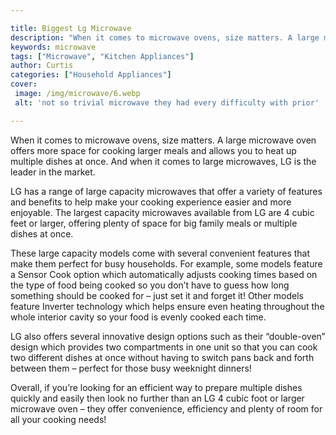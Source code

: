 ```yaml
---

title: Biggest Lg Microwave
description: "When it comes to microwave ovens, size matters. A large microwave oven offers more space for cooking larger meals and allows you t...learn more about it now"
keywords: microwave
tags: ["Microwave", "Kitchen Appliances"]
author: Curtis
categories: ["Household Appliances"]
cover: 
 image: /img/microwave/6.webp
 alt: 'not so trivial microwave they had every difficulty with prior'

---
```


When it comes to microwave ovens, size matters. A large microwave oven offers more space for cooking larger meals and allows you to heat up multiple dishes at once. And when it comes to large microwaves, LG is the leader in the market. 

LG has a range of large capacity microwaves that offer a variety of features and benefits to help make your cooking experience easier and more enjoyable. The largest capacity microwaves available from LG are 4 cubic feet or larger, offering plenty of space for big family meals or multiple dishes at once. 

These large capacity models come with several convenient features that make them perfect for busy households. For example, some models feature a Sensor Cook option which automatically adjusts cooking times based on the type of food being cooked so you don’t have to guess how long something should be cooked for – just set it and forget it! Other models feature Inverter technology which helps ensure even heating throughout the whole interior cavity so your food is evenly cooked each time. 

LG also offers several innovative design options such as their “double-oven” design which provides two compartments in one unit so that you can cook two different dishes at once without having to switch pans back and forth between them – perfect for those busy weeknight dinners! 

Overall, if you’re looking for an efficient way to prepare multiple dishes quickly and easily then look no further than an LG 4 cubic foot or larger microwave oven – they offer convenience, efficiency and plenty of room for all your cooking needs!
